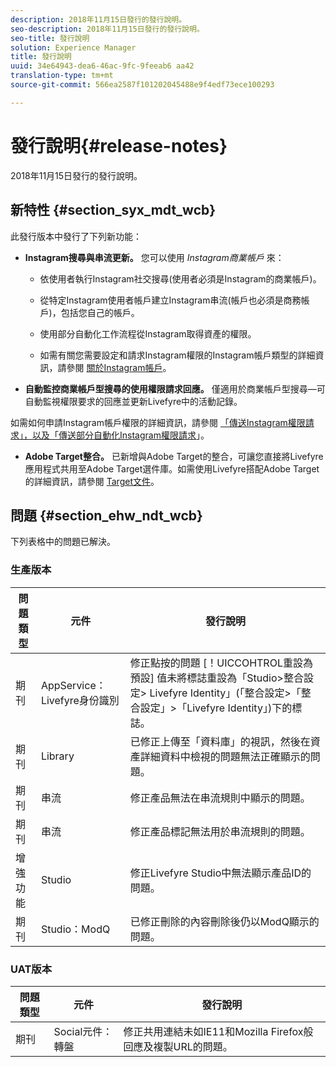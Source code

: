 ```yaml
---
description: 2018年11月15日發行的發行說明。
seo-description: 2018年11月15日發行的發行說明。
seo-title: 發行說明
solution: Experience Manager
title: 發行說明
uuid: 34e64943-dea6-46ac-9fc-9feeab6 aa42
translation-type: tm+mt
source-git-commit: 566ea2587f101202045488e9f4edf73ece100293

---
```



# 發行說明{#release-notes}

2018年11月15日發行的發行說明。

## 新特性 {#section_syx_mdt_wcb}

此發行版本中發行了下列新功能：

* **Instagram搜尋與串流更新。** 您可以使用 *Instagram商業帳戶* 來：

   * 依使用者執行Instagram社交搜尋(使用者必須是Instagram的商業帳戶)。

   * 從特定Instagram使用者帳戶建立Instagram串流(帳戶也必須是商務帳戶)，包括您自己的帳戶。

   * 使用部分自動化工作流程從Instagram取得資產的權限。

   * 如需有關您需要設定和請求Instagram權限的Instagram帳戶類型的詳細資訊，請參閱 [關於Instagram帳戶](/help/using/c-users-creating-accounts-with-studio-access/t-configure-social-accout-instagram/c-about-instagram-accounts.md)。

* **自動監控商業帳戶型搜尋的使用權限請求回應。** 僅適用於商業帳戶型搜尋—可自動監視權限要求的回應並更新Livefyre中的活動記錄。

如需如何申請Instagram帳戶權限的詳細資訊，請參閱 [「傳送Instagram權限請求」，](/help/using/c-how-requesting-rights-works/c-send-instagram-manual-rights-request.md)[以及「傳送部分自動化Instagram權限請求](/help/using/c-how-requesting-rights-works/c-send-an-instagram-rights-request-from-the-library.md)」。

* **Adobe Target整合。** 已新增與Adobe Target的整合，可讓您直接將Livefyre應用程式共用至Adobe Target選件庫。如需使用Livefyre搭配Adobe Target的詳細資訊，請參閱 [Target文件](https://marketing.adobe.com/resources/help/en_US/livefyre/livefyre-target.html)。

## 問題 {#section_ehw_ndt_wcb}

下列表格中的問題已解決。

### 生產版本

| 問題類型 | 元件 | 發行說明 |
|--- |--- |--- |
| 期刊 | AppService：Livefyre身份識別 | 修正點按的問題 [！UICCOHTROL重設為預設] 值未將標誌重設為「Studio>整合設定> Livefyre Identity」(「整合設定>「整合設定」>「Livefyre Identity」)下的標誌。 |
| 期刊 | Library | 已修正上傳至「資料庫」的視訊，然後在資產詳細資料中檢視的問題無法正確顯示的問題。 |
| 期刊 | 串流 | 修正產品無法在串流規則中顯示的問題。 |
| 期刊 | 串流 | 修正產品標記無法用於串流規則的問題。 |
| 增強功能 | Studio | 修正Livefyre Studio中無法顯示產品ID的問題。 |
| 期刊 | Studio：ModQ | 已修正刪除的內容刪除後仍以ModQ顯示的問題。 |

### UAT版本

| **問題類型** | **元件** | **發行說明** |
|---|---|---|
| 期刊 | Social元件：轉盤 | 修正共用連結未如IE11和Mozilla Firefox般回應及複製URL的問題。 |